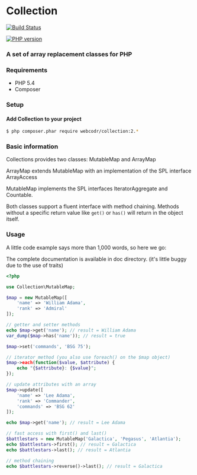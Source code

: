# Collection

[![Build Status](https://travis-ci.org/WebCodr/Collection.png?branch=master)](https://travis-ci.org/WebCodr/Collection)

[![PHP version](https://badge.fury.io/ph/WebCodr%2FCollection.png)](http://badge.fury.io/ph/WebCodr%2FCollection)

### A set of array replacement classes for PHP

### Requirements

- PHP 5.4
- Composer

### Setup

#### Add Collection to your project

~~~ bash
$ php composer.phar require webcodr/collection:2.*
~~~

### Basic information

Collections provides two classes: MutableMap and ArrayMap

ArrayMap extends MutableMap with an implementation of the SPL interface ArrayAccess

MutableMap implements the SPL interfaces IteratorAggregate and Countable.

Both classes support a fluent interface with method chaining. Methods without a specific return value like `get()` or `has()` will return in the object itself.

### Usage

A little code example says more than 1,000 words, so here we go:

The complete documentation is available in doc directory. (it's little buggy due to the use of traits)

~~~ php
<?php

use Collection\MutableMap;

$map = new MutableMap([
    'name' => 'William Adama',
    'rank' => 'Admiral'
]);

// getter and setter methods
echo $map->get('name'); // result = William Adama
var_dump($map->has('name')); // result = true

$map->set('commands', 'BSG 75');

// iterator method (you also use foreach() on the $map object)
$map->each(function($value, $attribute) {
    echo "{$attribute}: {$value}";
});

// update attributes with an array
$map->update([
    'name' => 'Lee Adama',
    'rank' => 'Commander',
    'commands' => 'BSG 62'
]);

echo $map->get('name'); // result = Lee Adama

// fast access with first() and last()
$battlestars = new MutableMap('Galactica', 'Pegasus', 'Atlantia');
echo $battlestars->first(); // result = Galactica
echo $battlestars->last(); // result = Atlantia

// method chaining
echo $battlestars->reverse()->last(); // result = Galactica
~~~


